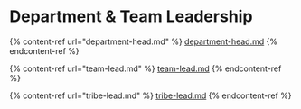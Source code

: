 # Department & Team Leadership

{% content-ref url="department-head.md" %}
[department-head.md](department-head.md)
{% endcontent-ref %}

{% content-ref url="team-lead.md" %}
[team-lead.md](team-lead.md)
{% endcontent-ref %}

{% content-ref url="tribe-lead.md" %}
[tribe-lead.md](tribe-lead.md)
{% endcontent-ref %}
